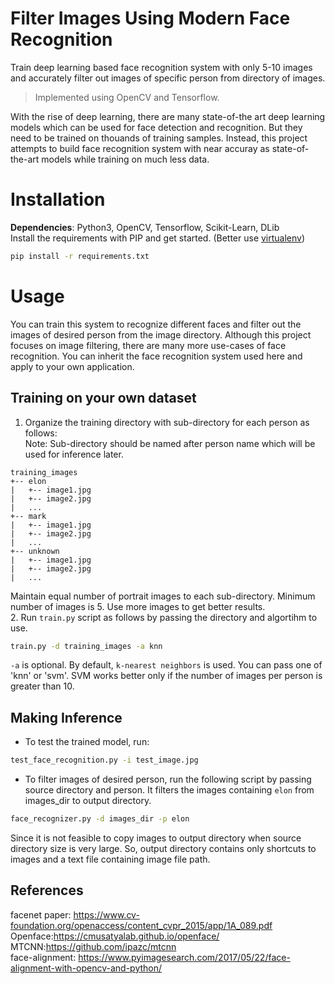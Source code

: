# Filter Images Using Modern Face Recognition
Train deep learning based face recognition system with only 5-10 images and accurately filter out images of specific person from directory of images.
> Implemented using OpenCV and Tensorflow.

With the rise of deep learning, there are many state-of-the art deep learning models which can be used for face detection and recognition. But they need to be trained on thouands of training samples. Instead, this project attempts to build face recognition system with near accuray as state-of-the-art models while training on much less data.
# Installation
**Dependencies**: Python3, OpenCV, Tensorflow, Scikit-Learn, DLib  
Install the requirements with PIP and get started. (Better use [virtualenv](https://virtualenv.pypa.io/en/latest/))
```sh
pip install -r requirements.txt
```
# Usage
You can train this system to recognize different faces and filter out the images of desired person from the image directory. Although
this project focuses on image filtering, there are many more use-cases of face recognition. You can inherit the face recognition system used here
and apply to your own application. 
## Training on your own dataset
1. Organize the training directory with sub-directory for each person as follows:   
Note: Sub-directory should be named after person name which will be used for inference later.  
```
training_images
+-- elon
|   +-- image1.jpg
|   +-- image2.jpg
|   ...
+-- mark
|   +-- image1.jpg
|   +-- image2.jpg
|   ...
+-- unknown
|   +-- image1.jpg
|   +-- image2.jpg
|   ...
```
Maintain equal number of portrait images to each sub-directory. Minimum number of images is 5. Use more images to get better results.  
2. Run `train.py` script as follows by passing the directory and algortihm to use.
```sh 
train.py -d training_images -a knn
```
`-a` is optional. By default, `k-nearest neighbors` is used. You can pass one of 'knn' or 'svm'. SVM works better 
only if the number of images per person is greater than 10.
## Making Inference
- To test the trained model, run:
```sh
test_face_recognition.py -i test_image.jpg
```
- To filter images of desired person, run the following script by passing source directory and person. It filters the images containing `elon` from images_dir to output directory.
```sh
face_recognizer.py -d images_dir -p elon
```
   
Since it is not feasible to copy images to output directory when source directory size is very large. So, output directory contains only shortcuts to images and a text file containing image file path.
## References
facenet paper: https://www.cv-foundation.org/openaccess/content_cvpr_2015/app/1A_089.pdf
Openface:https://cmusatyalab.github.io/openface/
MTCNN:https://github.com/ipazc/mtcnn  
face-alignment: https://www.pyimagesearch.com/2017/05/22/face-alignment-with-opencv-and-python/